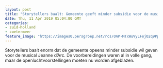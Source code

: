 ```yaml
---
layout: post
title: "Storytellers baalt: Gemeente geeft minder subsidie voor de musical Jeanne d’Arc"
date: Thu, 11 Apr 2019 05:04:00 GMT
categories: 
- zuid-holland 
- zoetermeer 
feature_image: "https://images0.persgroep.net/rcs/OAP-MTxWuVyLFojO2q9PpM0tHpE/diocontent/17084127/_fitwidth/400/?appId=21791a8992982cd8da851550a453bd7f&quality=0.7"
---
```


Storytellers baalt enorm dat de gemeente opeens minder subsidie wil geven voor de musical Jeanne d’Arc. De voorbereidingen waren al in volle gang, maar de openluchtvoorstellingen moeten nu worden afgeblazen.
